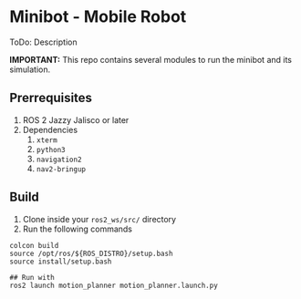 # Minibot - Mobile Robot

ToDo: Description

**IMPORTANT:** This repo contains several modules to run the minibot and its simulation.

## Prerrequisites

1. ROS 2 Jazzy Jalisco or later
2. Dependencies
    1. `xterm`
    2. `python3`
    3. `navigation2`
    4. `nav2-bringup`

## Build

1. Clone inside your `ros2_ws/src/` directory
2. Run the following commands
```
colcon build
source /opt/ros/${ROS_DISTRO}/setup.bash
source install/setup.bash

## Run with
ros2 launch motion_planner motion_planner.launch.py
```
